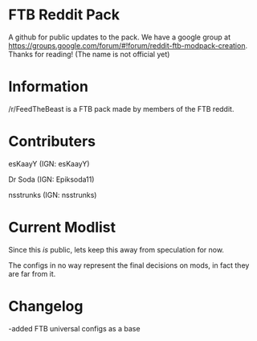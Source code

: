 FTB Reddit Pack
===============
A github for public updates to the pack. We have a google group at https://groups.google.com/forum/#!forum/reddit-ftb-modpack-creation. Thanks for reading! (The name is not official yet)

Information
===============
/r/FeedTheBeast is a FTB pack made by members of the FTB reddit.

Contributers
===============

esKaayY (IGN: esKaayY)

Dr Soda (IGN: Epiksoda11)

nsstrunks (IGN: nsstrunks)

Current Modlist
===============
Since this _is_ public, lets keep this away from speculation for now. 

The configs in no way represent the final decisions on mods, in fact they are far from it.

Changelog
===============

-added FTB universal configs as a base
